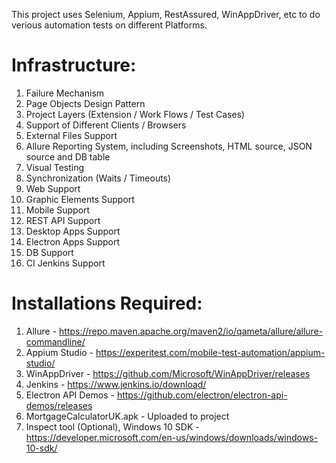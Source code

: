 This project uses Selenium, Appium, RestAssured, WinAppDriver, etc to do verious automation tests on different Platforms.

# Infrastructure:
1. Failure Mechanism
2. Page Objects Design Pattern
3. Project Layers (Extension / Work Flows / Test Cases)
4. Support of Different Clients / Browsers
5. External Files Support
6. Allure Reporting System, including Screenshots, HTML source, JSON source and DB table
7. Visual Testing
8. Synchronization (Waits / Timeouts)
9. Web Support
10. Graphic Elements Support
11. Mobile Support
12. REST API Support
13. Desktop Apps Support
14. Electron Apps Support
15. DB Support
16. CI Jenkins Support

# Installations Required:
1. Allure - 
https://repo.maven.apache.org/maven2/io/qameta/allure/allure-commandline/
2. Appium Studio - 
https://experitest.com/mobile-test-automation/appium-studio/
3. WinAppDriver - 
https://github.com/Microsoft/WinAppDriver/releases
4. Jenkins - 
https://www.jenkins.io/download/
5. Electron API Demos - 
https://github.com/electron/electron-api-demos/releases
6. MortgageCalculatorUK.apk - Uploaded to project
7. Inspect tool (Optional), Windows 10 SDK - 
https://developer.microsoft.com/en-us/windows/downloads/windows-10-sdk/
